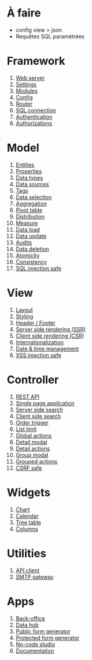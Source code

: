 À faire
=======

- config view > json
- Requêtes SQL paramétrées


Framework
=========

1. [Web server](fr05WebServer)
2. [Settings](fr10Settings)
3. [Modules](fr15Modules) 
4. [Config](fr20Config)
5. [Router](fr25Router)
6. [SQL connection](fr30SqlConnection)
7. [Authentication](fr35Authentication)
8. [Authorizations](fr40Authorizations) 

Model
=====

1. [Entities](mo05Entities)
2. [Properties](mo10Properties)
3. [Data types](mo15DataTypes)
4. [Data sources](mo20DataSources)
5. [Tags](mo25Tags)
6. [Data selection](mo30Select)
7. [Aggregation](mo35Aggregation)
8. [Pivot table](mo40PivotTable)
9. [Distribution](mo45Distribution)
10. [Measure](mo50Measure)
11. [Data load](mo55DataLoad)
12. [Data update](mo60DataUpdate)
13. [Audits](mo65Audits)
14. [Data deletion](mo70DataDeletion)
15. [Atomicity](mo75Atomicity)
16. [Consistency](mo80Consistency)
17. [SQL injection safe](mo85SqlInjectionSafe)

View
====

1. [Layout](vi05Layout)
2. [Styling](vi10Styling)
3. [Header / Footer](vi15HeaderFooter)
4. [Server side rendering (SSR)](vi20Ssr)
5. [Client side rendering (CSR)](vi25Csr)
6. [Internationalization](vi30Internationalization)
7. [Date & time management](vi35DateTime)
8. [XSS injection safe](vi40XssInjection)

Controller
==========

1. [REST API](co05RestApi)
2. [Single page application](co10Spa)
3. [Server side search](co15SsSearch)
4. [Client side search](co20CsSearch)
5. [Order trigger](co25OrderTrigger)
6. [List limit](co30ListLimit)
7. [Global actions](co35GlobalActions)
8. [Detail modal](co40DetailModal)
9. [Detail actions](co45DetailActions)
10. [Group modal](co50GroupModal)
11. [Grouped actions](co55GroupedActions)
12. [CSRF safe](co60CsrfSafe)

Widgets
=======

1. [Chart](wi05Chart)
2. [Calendar](wi10Calendar)
3. [Tree table](wi15TreeTable)
4. [Columns](wi20Columns)

Utilities
=========

1. [API client](ut05ApiClient)
2. [SMTP gateway](ut10SmtpGateway)

Apps
====

1. [Back-office](ap05BackOffice)
2. [Data hub](ap07DataHub)
3. [Public form generator](ap10PublicFormGenerator)
4. [Protected form generator](ap15ProtectedFormGenerator)
5. [No-code studio](ap20NoCodeStudio)
6. [Documentation](ap25Documentation)
